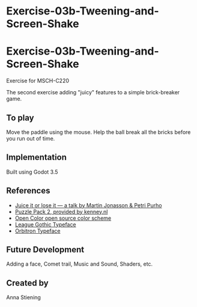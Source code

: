 # Exercise-03b-Tweening-and-Screen-Shake

# Exercise-03b-Tweening-and-Screen-Shake

Exercise for MSCH-C220

The second exercise adding "juicy" features to a simple brick-breaker game.

## To play

Move the paddle using the mouse. Help the ball break all the bricks before you run out of time.


## Implementation

Built using Godot 3.5

## References
 * [Juice it or lose it — a talk by Martin Jonasson & Petri Purho](https://www.youtube.com/watch?v=Fy0aCDmgnxg)
 * [Puzzle Pack 2, provided by kenney.nl](https://kenney.nl/assets/puzzle-pack-2)
 * [Open Color open source color scheme](https://yeun.github.io/open-color/)
 * [League Gothic Typeface](https://www.theleagueofmoveabletype.com/league-gothic)
 * [Orbitron Typeface](https://www.theleagueofmoveabletype.com/orbitron)
 

## Future Development

Adding a face, Comet trail, Music and Sound, Shaders, etc.

## Created by 

Anna Stiening
```
